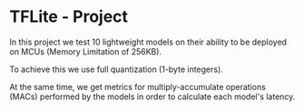 # TFLite - Project

In this project we test 10 lightweight models on their ability to be deployed on MCUs (Memory Limitation of 256KB).

To achieve this we use full quantization (1-byte integers).

At the same time, we get metrics for multiply-accumulate operations (MACs) performed by the models in order to calculate each model's latency.